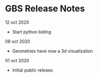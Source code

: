 # GBS Release Notes

12 oct 2020
* Start python biding

08 oct 2020
* Geometries have now a 3d visualization

01 oct 2020
* Initial public release.